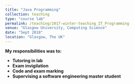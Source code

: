 ```yaml
---
title: "Java Programming"
collection: teaching
type: "course lab"
permalink: /teaching/2017-winter-teaching_IT_Programming
venue: "Glasgow University, Computing Science"
date: "Sept 2018"
location: "Glasgow, The UK"
---
```


<b>My responsibilities was to:<b> <br />
* Tutoring in lab
* Exam invigilation
* Code and exam marking
* Supervising a software engineering master student

